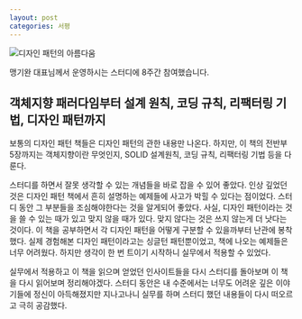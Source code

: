 ```yaml
---
layout: post
categories: 서평
---
```


![디자인 패턴의 아름다움](https://image.yes24.com/goods/118859035/L)

맹기완 대표님께서 운영하시는 스터디에 8주간 참여했습니다. 

## 객체지향 패러다임부터 설계 원칙, 코딩 규칙, 리팩터링 기법, 디자인 패턴까지

보통의 디자인 패턴 책들은 디자인 패턴의 관한 내용만 나온다. 하지만, 이 책의 전반부 5장까지는 객체지향이란 무엇인지, SOLID 설계원칙, 코딩 규칙, 리팩터링 기법 등을 다룬다. 

스터디를 하면서 잘못 생각할 수 있는 개념들을 바로 잡을 수 있어 좋았다. 인상 깊었던 것은 디자인 패턴 책에서 흔히 설명하는 예제들에 사고가 박힐 수 있다는 점이었다. 스터디 동안 그 부분들을 조심해야한다는 것을 알게되어 좋았다. 사실, 디자인 패턴이라는 것을 쓸 수 있는 때가 있고 맞지 않을 때가 있다. 맞지 않다는 것은 쓰지 않는게 더 낫다는 것이다. 이 책을 공부하면서 각 디자인 패턴을 어떻게 구분할 수 있을까부터 난관에 봉착했다. 실제 경험해본 디자인 패턴이라고는 싱글턴 패턴뿐이었고, 책에 나오는 예제들은 너무 어려웠다. 하지만 생각이 한 번 트이기 시작하니 실무에서 적용할 수 있었다.

실무에서 적용하고 이 책을 읽으며 얻었던 인사이트들을 다시 스터디를 돌아보며 이 책을 다시 읽어보며 정리해야겠다. 스터디 동안은 내 수준에서는 너무도 어려운 깊은 이야기들에 정신이 아득해졌지만 지나고나니 실무를 하며 스터디 했던 내용들이 다시 떠오르고 극히 공감했다. 
